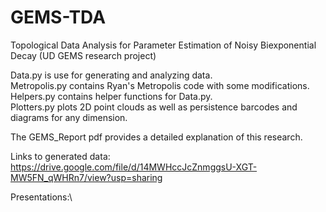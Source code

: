 # GEMS-TDA
Topological Data Analysis for Parameter Estimation of Noisy Biexponential Decay (UD GEMS research project)

Data.py is use for generating and analyzing data.\
Metropolis.py contains Ryan's Metropolis code with some modifications.\
Helpers.py contains helper functions for Data.py.\
Plotters.py plots 2D point clouds as well as persistence barcodes and diagrams for any dimension.

The GEMS_Report pdf provides a detailed explanation of this research.

Links to generated data:\
https://drive.google.com/file/d/14MWHccJcZnmggsU-XGT-MW5FN_qWHRn7/view?usp=sharing

Presentations:\
